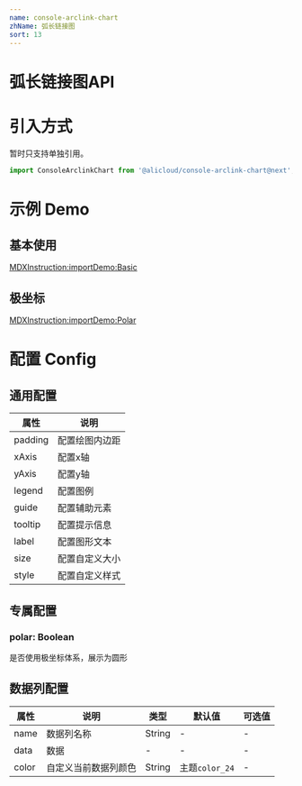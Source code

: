 ```yaml
---
name: console-arclink-chart
zhName: 弧长链接图
sort: 13
---
```


# 弧长链接图API

# 引入方式

暂时只支持单独引用。
```javascript
import ConsoleArclinkChart from '@alicloud/console-arclink-chart@next';
```

# 示例 Demo

## 基本使用

[MDXInstruction:importDemo:Basic](./demo/Basic.tsx)

## 极坐标

[MDXInstruction:importDemo:Polar](./demo/Polar.tsx)

# 配置 Config

## 通用配置
| 属性 | 说明 |
| --- | --- |
| padding | 配置绘图内边距 |
| xAxis | 配置x轴 |
| yAxis | 配置y轴 |
| legend | 配置图例 |
| guide | 配置辅助元素 |
| tooltip | 配置提示信息 |
| label | 配置图形文本 |
| size | 配置自定义大小 |
| style | 配置自定义样式 |

## 专属配置

### polar: Boolean
是否使用极坐标体系，展示为圆形

## 数据列配置

| 属性 | 说明 | 类型 | 默认值 | 可选值 |
| --- | --- | --- | --- | --- |
| name | 数据列名称 | String | - | - |
| data | 数据 | - | - | - |
| color | 自定义当前数据列颜色 | String | 主题`color_24` | - |
